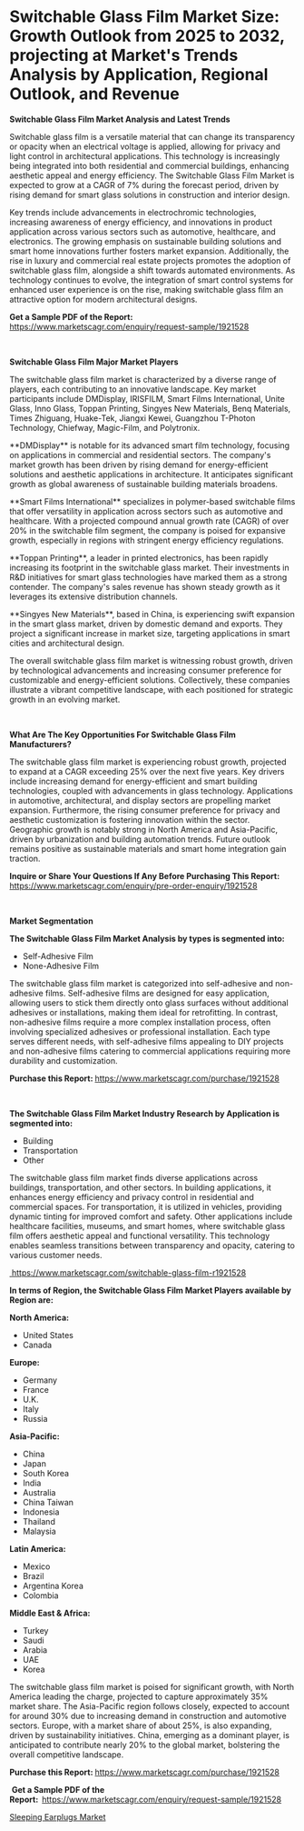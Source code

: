 <p><h1>Switchable Glass Film Market Size: Growth Outlook from 2025 to 2032, projecting at Market's Trends Analysis by Application, Regional Outlook, and Revenue</h1></p><p><strong>Switchable Glass Film Market Analysis and Latest Trends</strong></p>
<p><p>Switchable glass film is a versatile material that can change its transparency or opacity when an electrical voltage is applied, allowing for privacy and light control in architectural applications. This technology is increasingly being integrated into both residential and commercial buildings, enhancing aesthetic appeal and energy efficiency. The Switchable Glass Film Market is expected to grow at a CAGR of 7% during the forecast period, driven by rising demand for smart glass solutions in construction and interior design.</p><p>Key trends include advancements in electrochromic technologies, increasing awareness of energy efficiency, and innovations in product application across various sectors such as automotive, healthcare, and electronics. The growing emphasis on sustainable building solutions and smart home innovations further fosters market expansion. Additionally, the rise in luxury and commercial real estate projects promotes the adoption of switchable glass film, alongside a shift towards automated environments. As technology continues to evolve, the integration of smart control systems for enhanced user experience is on the rise, making switchable glass film an attractive option for modern architectural designs.</p></p>
<p><strong>Get a Sample PDF of the Report:&nbsp;</strong> <a href="https://www.marketscagr.com/enquiry/request-sample/1921528?utm_campaign=1868&utm_medium=2&utm_source=Github&utm_content=ia&utm_term=08022025&utm_id=switchable-glass-film">https://www.marketscagr.com/enquiry/request-sample/1921528</a></p>
<p>&nbsp;</p>
<p><strong>Switchable Glass Film Major Market Players</strong></p>
<p><p>The switchable glass film market is characterized by a diverse range of players, each contributing to an innovative landscape. Key market participants include DMDisplay, IRISFILM, Smart Films International, Unite Glass, Inno Glass, Toppan Printing, Singyes New Materials, Benq Materials, Times Zhiguang, Huake-Tek, Jiangxi Kewei, Guangzhou T-Photon Technology, Chiefway, Magic-Film, and Polytronix.</p><p>**DMDisplay** is notable for its advanced smart film technology, focusing on applications in commercial and residential sectors. The company's market growth has been driven by rising demand for energy-efficient solutions and aesthetic applications in architecture. It anticipates significant growth as global awareness of sustainable building materials broadens.</p><p>**Smart Films International** specializes in polymer-based switchable films that offer versatility in application across sectors such as automotive and healthcare. With a projected compound annual growth rate (CAGR) of over 20% in the switchable film segment, the company is poised for expansive growth, especially in regions with stringent energy efficiency regulations.</p><p>**Toppan Printing**, a leader in printed electronics, has been rapidly increasing its footprint in the switchable glass market. Their investments in R&D initiatives for smart glass technologies have marked them as a strong contender. The company's sales revenue has shown steady growth as it leverages its extensive distribution channels.</p><p>**Singyes New Materials**, based in China, is experiencing swift expansion in the smart glass market, driven by domestic demand and exports. They project a significant increase in market size, targeting applications in smart cities and architectural design.</p><p>The overall switchable glass film market is witnessing robust growth, driven by technological advancements and increasing consumer preference for customizable and energy-efficient solutions. Collectively, these companies illustrate a vibrant competitive landscape, with each positioned for strategic growth in an evolving market.</p></p>
<p>&nbsp;</p>
<p><strong>What Are The Key Opportunities For Switchable Glass Film Manufacturers?</strong></p>
<p><p>The switchable glass film market is experiencing robust growth, projected to expand at a CAGR exceeding 25% over the next five years. Key drivers include increasing demand for energy-efficient and smart building technologies, coupled with advancements in glass technology. Applications in automotive, architectural, and display sectors are propelling market expansion. Furthermore, the rising consumer preference for privacy and aesthetic customization is fostering innovation within the sector. Geographic growth is notably strong in North America and Asia-Pacific, driven by urbanization and building automation trends. Future outlook remains positive as sustainable materials and smart home integration gain traction.</p></p>
<p><strong>Inquire or Share Your Questions If Any Before Purchasing This Report:</strong> <a href="https://www.marketscagr.com/enquiry/pre-order-enquiry/1921528?utm_campaign=1868&utm_medium=2&utm_source=Github&utm_content=ia&utm_term=08022025&utm_id=switchable-glass-film">https://www.marketscagr.com/enquiry/pre-order-enquiry/1921528</a></p>
<p>&nbsp;</p>
<p><strong>Market Segmentation</strong></p>
<p><strong>The Switchable Glass Film Market Analysis by types is segmented into:</strong></p>
<p><ul><li>Self-Adhesive Film</li><li>None-Adhesive Film</li></ul></p>
<p><p>The switchable glass film market is categorized into self-adhesive and non-adhesive films. Self-adhesive films are designed for easy application, allowing users to stick them directly onto glass surfaces without additional adhesives or installations, making them ideal for retrofitting. In contrast, non-adhesive films require a more complex installation process, often involving specialized adhesives or professional installation. Each type serves different needs, with self-adhesive films appealing to DIY projects and non-adhesive films catering to commercial applications requiring more durability and customization.</p></p>
<p><strong>Purchase this Report:&nbsp;</strong><a href="https://www.marketscagr.com/purchase/1921528?utm_campaign=1868&utm_medium=2&utm_source=Github&utm_content=ia&utm_term=08022025&utm_id=switchable-glass-film">https://www.marketscagr.com/purchase/1921528</a></p>
<p>&nbsp;</p>
<p><strong>The Switchable Glass Film Market Industry Research by Application is segmented into:</strong></p>
<p><ul><li>Building</li><li>Transportation</li><li>Other</li></ul></p>
<p><p>The switchable glass film market finds diverse applications across buildings, transportation, and other sectors. In building applications, it enhances energy efficiency and privacy control in residential and commercial spaces. For transportation, it is utilized in vehicles, providing dynamic tinting for improved comfort and safety. Other applications include healthcare facilities, museums, and smart homes, where switchable glass film offers aesthetic appeal and functional versatility. This technology enables seamless transitions between transparency and opacity, catering to various customer needs.</p></p>
<p><a href="https://www.marketscagr.com/switchable-glass-film-r1921528?utm_campaign=1868&utm_medium=2&utm_source=Github&utm_content=ia&utm_term=08022025&utm_id=switchable-glass-film">&nbsp;https://www.marketscagr.com/switchable-glass-film-r1921528</a></p>
<p><strong>In terms of Region, the Switchable Glass Film Market Players available by Region are:</strong></p>
<p>
    <p> <strong> North America: </strong>
        <ul>
            <li>United States</li>
            <li>Canada</li>
        </ul>
        </p> 
    <p> <strong> Europe: </strong>
        <ul>
            <li>Germany</li>
            <li>France</li>
            <li>U.K.</li>
            <li>Italy</li>
            <li>Russia</li>
        </ul>
        </p> 
    <p> <strong> Asia-Pacific: </strong>
        <ul>
            <li>China</li>
            <li>Japan</li>
            <li>South Korea</li>
            <li>India</li>
            <li>Australia</li>
            <li>China Taiwan</li>
            <li>Indonesia</li>
            <li>Thailand</li>
            <li>Malaysia</li>
        </ul>
        </p> 
    <p> <strong> Latin America: </strong>
        <ul>
            <li>Mexico</li>
            <li>Brazil</li>
            <li>Argentina Korea</li>
            <li>Colombia</li>
        </ul>
        </p> 
    <p> <strong> Middle East & Africa: </strong>
        <ul>
            <li>Turkey</li>
            <li>Saudi</li>
            <li>Arabia</li>
            <li>UAE</li>
            <li>Korea</li>
        </ul>
    </p>
    </p>
<p><p>The switchable glass film market is poised for significant growth, with North America leading the charge, projected to capture approximately 35% market share. The Asia-Pacific region follows closely, expected to account for around 30% due to increasing demand in construction and automotive sectors. Europe, with a market share of about 25%, is also expanding, driven by sustainability initiatives. China, emerging as a dominant player, is anticipated to contribute nearly 20% to the global market, bolstering the overall competitive landscape.</p></p>
<p><strong>Purchase this Report: </strong><a href="https://www.marketscagr.com/purchase/1921528?utm_campaign=1868&utm_medium=2&utm_source=Github&utm_content=ia&utm_term=08022025&utm_id=switchable-glass-film">https://www.marketscagr.com/purchase/1921528</a></p>
<p>&nbsp;<strong>Get a Sample PDF of the Report:&nbsp;&nbsp;</strong><a href="https://www.marketscagr.com/enquiry/request-sample/1921528?utm_campaign=1868&utm_medium=2&utm_source=Github&utm_content=ia&utm_term=08022025&utm_id=switchable-glass-film">https://www.marketscagr.com/enquiry/request-sample/1921528</a></p>
<p><strong></strong></p>
<p><p><a href="https://github.com/Krish2023na/Market-Research-Report-List-7/blob/main/sleeping-earplugs-market.md?utm_campaign=1868&utm_medium=2&utm_source=Github&utm_content=ia&utm_term=08022025&utm_id=switchable-glass-film">Sleeping Earplugs Market</a></p></p>